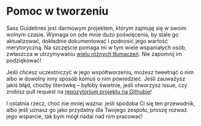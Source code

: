 
# Pomoc w tworzeniu

Sass Guidelines jest darmowym projektem, którym zajmuję się w swoim wolnym czasie. Wymaga on ode mnie dużo poświęcenia, by stale go aktualizować, dokładnie dokumentować i podnosić jego wartość merytoryczną. Na szczęście pomaga mi w tym wiele wspaniałych osób, zwłaszcza w utrzymywaniu <a href="#options-panel" class="link-like">wielu różnych tłumaczeń</a>. Nie zapomnij im podziękować!

Jeśli chcesz uczestniczyć w jego współtworzeniu, możesz tweetnąć o nim albo w dowolny inny sposób komuś o nim powiedzieć. Jeśli zauważysz jakiś błąd, choćby literówkę – byłoby świetnie, jeśli otworzysz issue, czy zrobisz pull request na [repozytorium projektu na Githubie](https://github.com/KittyGiraudel/sass-guidelines)!

I ostatnia rzecz, choć nie mniej ważna: jeśli spodoba Ci się ten przewodnik, albo jeśli uznasz go jako przydatny dla Twojego zespołu, proszę rozważ jego wsparcie, tak bym mógł nadal nad nim pracować!

